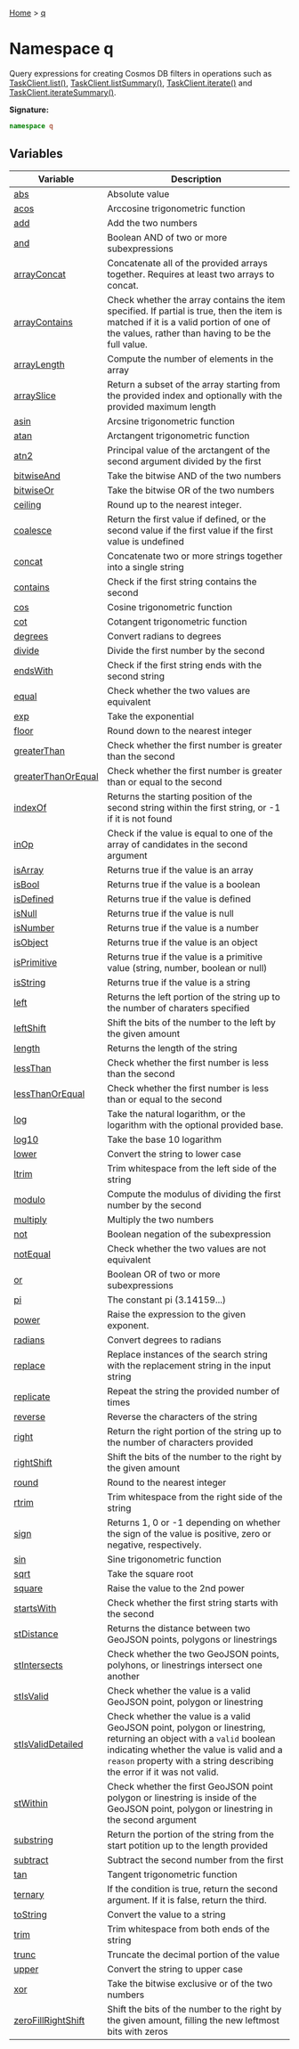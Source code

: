 [Home](../index.md) &gt; [q](./q.md)

# Namespace q

Query expressions for creating Cosmos DB filters in operations such as [TaskClient.list()](../classes/taskclient.md#list-method)<!-- -->, [TaskClient.listSummary()](../classes/taskclient.md#listSummary-method)<!-- -->, [TaskClient.iterate()](../classes/taskclient.md#iterate-method) and [TaskClient.iterateSummary()](../classes/taskclient.md#iterateSummary-method)<!-- -->.

<b>Signature:</b>

```typescript
namespace q 
```

## Variables

|  Variable | Description |
|  --- | --- |
|  [abs](./q/variables/abs.md) | Absolute value |
|  [acos](./q/variables/acos.md) | Arccosine trigonometric function |
|  [add](./q/variables/add.md) | Add the two numbers |
|  [and](./q/variables/and.md) | Boolean AND of two or more subexpressions |
|  [arrayConcat](./q/variables/arrayconcat.md) | Concatenate all of the provided arrays together. Requires at least two arrays to concat. |
|  [arrayContains](./q/variables/arraycontains.md) | Check whether the array contains the item specified. If partial is true, then the item is matched if it is a valid portion of one of the values, rather than having to be the full value. |
|  [arrayLength](./q/variables/arraylength.md) | Compute the number of elements in the array |
|  [arraySlice](./q/variables/arrayslice.md) | Return a subset of the array starting from the provided index and optionally with the provided maximum length |
|  [asin](./q/variables/asin.md) | Arcsine trigonometric function |
|  [atan](./q/variables/atan.md) | Arctangent trigonometric function |
|  [atn2](./q/variables/atn2.md) | Principal value of the arctangent of the second argument divided by the first |
|  [bitwiseAnd](./q/variables/bitwiseand.md) | Take the bitwise AND of the two numbers |
|  [bitwiseOr](./q/variables/bitwiseor.md) | Take the bitwise OR of the two numbers |
|  [ceiling](./q/variables/ceiling.md) | Round up to the nearest integer. |
|  [coalesce](./q/variables/coalesce.md) | Return the first value if defined, or the second value if the first value if the first value is undefined |
|  [concat](./q/variables/concat.md) | Concatenate two or more strings together into a single string |
|  [contains](./q/variables/contains.md) | Check if the first string contains the second |
|  [cos](./q/variables/cos.md) | Cosine trigonometric function |
|  [cot](./q/variables/cot.md) | Cotangent trigonometric function |
|  [degrees](./q/variables/degrees.md) | Convert radians to degrees |
|  [divide](./q/variables/divide.md) | Divide the first number by the second |
|  [endsWith](./q/variables/endswith.md) | Check if the first string ends with the second string |
|  [equal](./q/variables/equal.md) | Check whether the two values are equivalent |
|  [exp](./q/variables/exp.md) | Take the exponential |
|  [floor](./q/variables/floor.md) | Round down to the nearest integer |
|  [greaterThan](./q/variables/greaterthan.md) | Check whether the first number is greater than the second |
|  [greaterThanOrEqual](./q/variables/greaterthanorequal.md) | Check whether the first number is greater than or equal to the second |
|  [indexOf](./q/variables/indexof.md) | Returns the starting position of the second string within the first string, or -1 if it is not found |
|  [inOp](./q/variables/inop.md) | Check if the value is equal to one of the array of candidates in the second argument |
|  [isArray](./q/variables/isarray.md) | Returns true if the value is an array |
|  [isBool](./q/variables/isbool.md) | Returns true if the value is a boolean |
|  [isDefined](./q/variables/isdefined.md) | Returns true if the value is defined |
|  [isNull](./q/variables/isnull.md) | Returns true if the value is null |
|  [isNumber](./q/variables/isnumber.md) | Returns true if the value is a number |
|  [isObject](./q/variables/isobject.md) | Returns true if the value is an object |
|  [isPrimitive](./q/variables/isprimitive.md) | Returns true if the value is a primitive value (string, number, boolean or null) |
|  [isString](./q/variables/isstring.md) | Returns true if the value is a string |
|  [left](./q/variables/left.md) | Returns the left portion of the string up to the number of charaters specified |
|  [leftShift](./q/variables/leftshift.md) | Shift the bits of the number to the left by the given amount |
|  [length](./q/variables/length.md) | Returns the length of the string |
|  [lessThan](./q/variables/lessthan.md) | Check whether the first number is less than the second |
|  [lessThanOrEqual](./q/variables/lessthanorequal.md) | Check whether the first number is less than or equal to the second |
|  [log](./q/variables/log.md) | Take the natural logarithm, or the logarithm with the optional provided base. |
|  [log10](./q/variables/log10.md) | Take the base 10 logarithm |
|  [lower](./q/variables/lower.md) | Convert the string to lower case |
|  [ltrim](./q/variables/ltrim.md) | Trim whitespace from the left side of the string |
|  [modulo](./q/variables/modulo.md) | Compute the modulus of dividing the first number by the second |
|  [multiply](./q/variables/multiply.md) | Multiply the two numbers |
|  [not](./q/variables/not.md) | Boolean negation of the subexpression |
|  [notEqual](./q/variables/notequal.md) | Check whether the two values are not equivalent |
|  [or](./q/variables/or.md) | Boolean OR of two or more subexpressions |
|  [pi](./q/variables/pi.md) | The constant pi (3.14159...) |
|  [power](./q/variables/power.md) | Raise the expression to the given exponent. |
|  [radians](./q/variables/radians.md) | Convert degrees to radians |
|  [replace](./q/variables/replace.md) | Replace instances of the search string with the replacement string in the input string |
|  [replicate](./q/variables/replicate.md) | Repeat the string the provided number of times |
|  [reverse](./q/variables/reverse.md) | Reverse the characters of the string |
|  [right](./q/variables/right.md) | Return the right portion of the string up to the number of characters provided |
|  [rightShift](./q/variables/rightshift.md) | Shift the bits of the number to the right by the given amount |
|  [round](./q/variables/round.md) | Round to the nearest integer |
|  [rtrim](./q/variables/rtrim.md) | Trim whitespace from the right side of the string |
|  [sign](./q/variables/sign.md) | Returns 1, 0 or -1 depending on whether the sign of the value is positive, zero or negative, respectively. |
|  [sin](./q/variables/sin.md) | Sine trigonometric function |
|  [sqrt](./q/variables/sqrt.md) | Take the square root |
|  [square](./q/variables/square.md) | Raise the value to the 2nd power |
|  [startsWith](./q/variables/startswith.md) | Check whether the first string starts with the second |
|  [stDistance](./q/variables/stdistance.md) | Returns the distance between two GeoJSON points, polygons or linestrings |
|  [stIntersects](./q/variables/stintersects.md) | Check whether the two GeoJSON points, polyhons, or linestrings intersect one another |
|  [stIsValid](./q/variables/stisvalid.md) | Check whether the value is a valid GeoJSON point, polygon or linestring |
|  [stIsValidDetailed](./q/variables/stisvaliddetailed.md) | Check whether the value is a valid GeoJSON point, polygon or linestring, returning an object with a `valid` boolean indicating whether the value is valid and a `reason` property with a string describing the error if it was not valid. |
|  [stWithin](./q/variables/stwithin.md) | Check whether the first GeoJSON point polygon or linestring is inside of the GeoJSON point, polygon or linestring in the second argument |
|  [substring](./q/variables/substring.md) | Return the portion of the string from the start potition up to the length provided |
|  [subtract](./q/variables/subtract.md) | Subtract the second number from the first |
|  [tan](./q/variables/tan.md) | Tangent trigonometric function |
|  [ternary](./q/variables/ternary.md) | If the condition is true, return the second argument. If it is false, return the third. |
|  [toString](./q/variables/tostring.md) | Convert the value to a string |
|  [trim](./q/variables/trim.md) | Trim whitespace from both ends of the string |
|  [trunc](./q/variables/trunc.md) | Truncate the decimal portion of the value |
|  [upper](./q/variables/upper.md) | Convert the string to upper case |
|  [xor](./q/variables/xor.md) | Take the bitwise exclusive or of the two numbers |
|  [zeroFillRightShift](./q/variables/zerofillrightshift.md) | Shift the bits of the number to the right by the given amount, filling the new leftmost bits with zeros |

